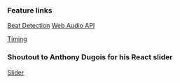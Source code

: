 ### Feature links

[Beat Detection](http://joesul.li/van/beat-detection-using-web-audio/)
[Web Audio API](http://www.html5rocks.com/en/tutorials/webaudio/intro/)

[Timing](http://www.html5rocks.com/en/tutorials/audio/scheduling/)

### Shoutout to Anthony Dugois for his React slider
[Slider](https://codepen.io/anthonydugois/pen/jqEMPZ)
